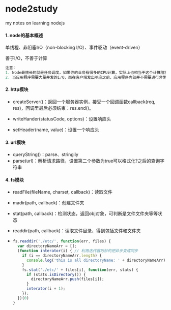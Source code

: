 # node2study
my notes on learning nodejs

#### 1. node的基本概述

单线程、非阻塞I/O（non-blocking I/O）、事件驱动（event-driven）

善于I/O，不善于计算

```javascript
注意：
1. Node最擅长的就是任务调度，如果你的业务有很多的CPU计算，实际上也相当于这个计算阻塞了这个这个单线程，就不适合Node开发。
2. 当应用程序需要大量并发的I/O，而在客户端发出响应之前，应用程序内部并不需要进行非常复杂的处理的时候，Node非常适合。例如：用户表单收集、考试系统、聊天室、图文直播、提供JSON的API、Web Socket。
```



#### 2. http模块

- createServer()：返回一个服务器实例，接受一个回调函数callback(req, res)，回调里最后必须结束：res.end()。

- writeHander(statusCode, options)：设置响应头

- setHeader(name, value)：设置一个响应头



#### 3. url模块

- queryString()：parse、stringily
- parse(url)：解析请求路径，设置第二个参数为true可以格式化?之后的查询字符串



#### 4. fs模块

- readFile(fileName, charset, callback)：读取文件

- madir(path, callback)：创建文件夹

- stat(path, callback)：检测状态，返回obj对象，可判断是文件文件夹等等状态

- readdir(path, callback)：读取文件目录，得到包括文件和文件夹

- ```javascript
  fs.readdir('./etc/', function(err, files) {
    var directoryNameArr = [];
  	(function interator(i) { // 利用迭代器巧妙的把异步变成同步
      if (i == directoryNameArr.length) {
        console.log('this is all directoryName: ' + directoryNameArr);
      }
      fs.stat('./etc/' + files[i], function(err, stats) {
        if (stats.isDirectory()) {
          directoryNameArr.push(files[i]);
        }
        interator(i + 1);
      });
    })(0)
  }
  ```

  

